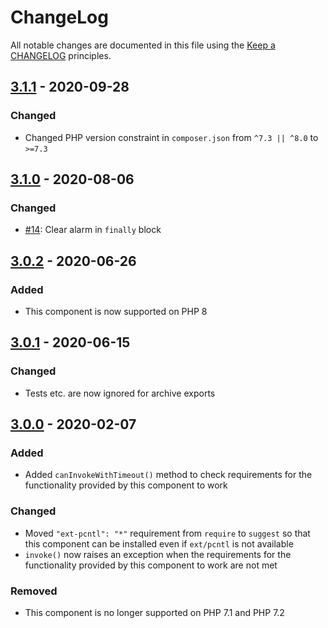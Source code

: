 # ChangeLog

All notable changes are documented in this file using the [Keep a CHANGELOG](https://keepachangelog.com/) principles.

## [3.1.1] - 2020-09-28

### Changed

- Changed PHP version constraint in `composer.json` from `^7.3 || ^8.0` to `>=7.3`

## [3.1.0] - 2020-08-06

### Changed

- [#14](https://github.com/sebastianbergmann/php-invoker/pull/14): Clear alarm in `finally` block

## [3.0.2] - 2020-06-26

### Added

- This component is now supported on PHP 8

## [3.0.1] - 2020-06-15

### Changed

- Tests etc. are now ignored for archive exports

## [3.0.0] - 2020-02-07

### Added

- Added `canInvokeWithTimeout()` method to check requirements for the functionality provided by this component to work

### Changed

- Moved `"ext-pcntl": "*"` requirement from `require` to `suggest` so that this component can be installed even if `ext/pcntl` is not available
- `invoke()` now raises an exception when the requirements for the functionality provided by this component to work are not met

### Removed

- This component is no longer supported on PHP 7.1 and PHP 7.2

[3.1.1]: https://github.com/sebastianbergmann/php-invoker/compare/3.1.0...3.1.1
[3.1.0]: https://github.com/sebastianbergmann/php-invoker/compare/3.0.2...3.1.0
[3.0.2]: https://github.com/sebastianbergmann/php-invoker/compare/3.0.1...3.0.2
[3.0.1]: https://github.com/sebastianbergmann/php-invoker/compare/3.0.0...3.0.1
[3.0.0]: https://github.com/sebastianbergmann/php-invoker/compare/2.0.0...3.0.0
